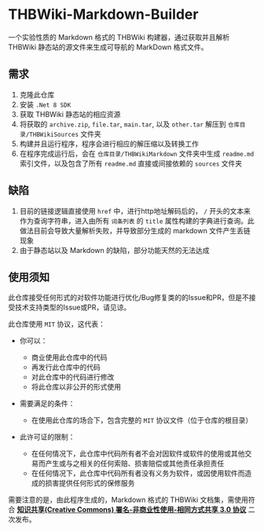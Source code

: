 # THBWiki-Markdown-Builder

一个实验性质的 Markdown 格式的 THBWiki 构建器，通过获取并且解析 THBWiki 静态站的源文件来生成可导航的 MarkDown 格式文件。

## 需求

1. 克隆此仓库
2. 安装 `.Net 8 SDK`
3. 获取 THBWiki 静态站的相应资源
4. 将获取的 `archive.zip`, `file.tar`, `main.tar`, 以及 `other.tar` 解压到 `仓库目录/THBWikiSources` 文件夹
5. 构建并且运行程序，程序会进行相应的解压缩以及转换工作
6. 在程序完成运行后，会在 `仓库目录/THBWikiMarkdown` 文件夹中生成 `readme.md` 索引文件，以及包含了所有 `readme.md` 直接或间接依赖的 `sources` 文件夹

## 缺陷

1. 目前的链接逻辑直接使用 `href` 中，进行http地址解码后的， `/` 开头的文本来作为查询字符串，进入由所有 `词条列表` 的 `title` 属性构建的字典进行查询。此做法目前会导致大量解析失败，并导致部分生成的 markdown 文件产生丢链现象
2. 由于静态站以及 Markdown 的缺陷，部分功能天然的无法达成

## 使用须知

此仓库接受任何形式的对软件功能进行优化/Bug修复类的的Issue和PR，但是不接受技术支持类型的Issue或PR，请见谅。

此仓库使用 `MIT` 协议，这代表：

- 你可以：
  - 商业使用此仓库中的代码
  - 再发行此仓库中的代码
  - 对此仓库中的代码进行修改
  - 将此仓库以非公开的形式使用

- 需要满足的条件：
  - 在使用此仓库的场合下，包含完整的 `MIT` 协议文件（位于仓库的根目录）

- 此许可证的限制：
  - 在任何情况下，此仓库中代码所有者不会对因软件或软件的使用或其他交易而产生或与之相关的任何索赔、损害赔偿或其他责任承担责任
  - 在任何情况下，此仓库中代码所有者没有义务为软件，或因使用软件而造成的损害提供任何形式的保修服务

需要注意的是，由此程序生成的，Markdown 格式的 THBWiki 文档集，需使用符合 [**知识共享(Creative Commons) 署名-非商业性使用-相同方式共享 3.0 协议**](https://creativecommons.org/licenses/by-sa/3.0/deed.zh-hans) 二次发布。
